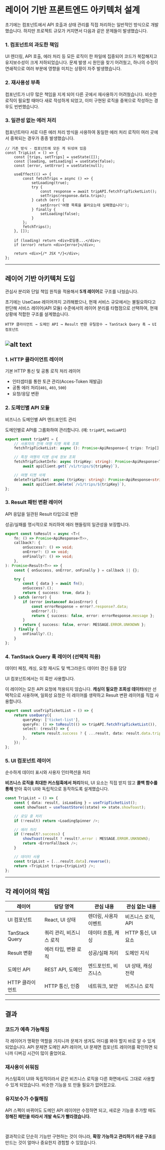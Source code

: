 # 레이어 기반 프론트엔드 아키텍처 설계

초기에는 컴포넌트에서 API 호출과 상태 관리를 직접 처리하는 일반적인 방식으로 개발했습니다. 하지만 프로젝트 규모가 커지면서 다음과 같은 문제들이 발생했습니다.

### 1. 컴포넌트의 과도한 책임

UI 렌더링, API 호출, 에러 처리 등 모든 로직이 한 파일에 집중되어 코드가 복잡해지고 유지보수성이 크게 저하되었습니다. 문제 발생 시 원인을 찾기 어려웠고, 하나의 수정이 연쇄적으로 여러 부분에 영향을 미치는 상황이 자주 발생했습니다.

### 2. 재사용성 부족

컴포넌트가 너무 많은 책임을 지게 되어 다른 곳에서 재사용하기 어려웠습니다. 비슷한 로직이 필요할 때마다 새로 작성하게 되었고, 이미 구현된 로직을 중복으로 작성하는 경우도 빈번했습니다.

### 3. 일관성 없는 에러 처리

컴포넌트마다 서로 다른 에러 처리 방식을 사용하여 동일한 에러 처리 로직이 여러 곳에서 중복되는 경우가 종종 발생했습니다.

```tsx
// 기존 방식 - 컴포넌트에 모든 게 뒤섞여 있음
const TripList = () => {
    const [trips, setTrips] = useState([]);
    const [loading, setLoading] = useState(false);
    const [error, setError] = useState(null);

    useEffect(() => {
        const fetchTrips = async () => {
            setLoading(true);
            try {
                const response = await tripAPI.fetchTripTicketList();
                setTrips(response.data.trips);
            } catch (err) {
                setError('여행 목록을 불러오는데 실패했습니다');
            } finally {
                setLoading(false);
            }
        };
        fetchTrips();
    }, []);

    if (loading) return <div>로딩중...</div>;
    if (error) return <div>{error}</div>;

    return <div>{/* JSX */}</div>;
};
```

---

## 레이어 기반 아키텍처 도입

관심사 분리와 단일 책임 원칙을 적용해서 **5개 레이어**로 구조를 나눴습니다.

초기에는 UseCase 레이어까지 고려해봤으나, 현재 서비스 규모에서는 불필요하다고 판단해 서비스 레이어(API 모듈) 수준에서의 레이어 분리를 타협점으로 선택하여, 현재 상황에 적합한 구조를 설계했습니다.

```
HTTP 클라이언트 → 도메인 API → Result 변환 유틸함수 → TanStack Query 훅 → UI 컴포넌트
```

## ![alt text](image.png)

### 1. HTTP 클라이언트 레이어

기본 HTTP 통신 및 공통 로직 처리 레이어

- 인터셉터를 통한 토큰 관리(Acces-Token 재발급)
- 공통 에러 처리(`401`, `403`, `500`)
- 요청/응답 변환

### 2. 도메인별 API 모듈

비즈니스 도메인별 API 엔드포인트 관리

도메인별로 API를 그룹화하여 관리합니다. (예: `tripAPI`, `mediaAPI`)

```ts
export const tripAPI = {
    // 사용자의 전체 여행 티켓 목록 조회
    fetchTripTicketList: async (): Promise<ApiResponse<{ trips: Trip[] }>> => await apiClient.get(`/v1/trips`),

    // 특정 여행의 티켓 상세 정보 조회
    fetchTripTicketInfo: async (tripKey: string): Promise<ApiResponse<Trip>> =>
        await apiClient.get(`/v1/trips/${tripKey}`),

    // 여행 티켓 삭제
    deleteTripTicket: async (tripKey: string): Promise<ApiResponse<string>> =>
        await apiClient.delete(`/v1/trips/${tripKey}`),
};
```

### 3. Result 패턴 변환 레이어

API 응답을 일관된 Result<T> 타입으로 변환

성공/실패를 명시적으로 처리하여 에러 핸들링의 일관성을 보장합니다.

```ts
export const toResult = async <T>(
    fn: () => Promise<ApiResponse<T>>,
    callback?: {
        onSuccess?: () => void;
        onError?: () => void;
        onFinally?: () => void;
    },
): Promise<Result<T>> => {
    const { onSuccess, onError, onFinally } = callback || {};

    try {
        const { data } = await fn();
        onSuccess?.();
        return { success: true, data };
    } catch (error) {
        if (error instanceof AxiosError) {
            const errorResponse = error?.response?.data;
            onError?.();
            return { success: false, error: errorResponse.message };
        }
        return { success: false, error: MESSAGE.ERROR.UNKNOWN };
    } finally {
        onFinally?.();
    }
};
```

### 4. TanStack Query 훅 레이어 (선택적 적용)

데이터 페칭, 캐싱, 요청 재시도 및 백그라운드 데이터 갱신 등을 담당

UI 컴포넌트에서는 이 훅만 사용합니다.

이 레이어는 모든 API 요청에 적용되지 않습니다. **캐싱이 필요한 조회성 데이터**에만 선택적으로 사용하며, 일회성 요청은 이 레이어를 생략하고 Result 변환 레이어를 직접 사용합니다.

```ts
export const useTripTicketList = () => {
    return useQuery({
        queryKey: ['ticket-list'],
        queryFn: () => toResult(() => tripAPI.fetchTripTicketList()),
        select: (result) => {
            return result.success ? { ...result, data: result.data.trips } : result;
        },
    });
};
```

### 5. UI 컴포넌트 레이어

순수하게 데이터 표시와 사용자 인터랙션을 처리

**비즈니스 로직을 최대한 커스텀훅에서 처리**하되, UI 요소는 직접 받지 않고 **콜백 함수를 통해** 받아 훅이 UI와 독립적으로 동작하도록 설계했습니다.

```ts
const TripList = () => {
    const { data: result, isLoading } = useTripTicketList();
    const showToast = useToastStore((state) => state.showToast);

    // 로딩 중 처리
    if (!result) return <LoadingSpinner />;

    // 에러 처리
    if (!result?.success) {
        showToast(result ? result?.error : MESSAGE.ERROR.UNKNOWN);
        return <ErrorFallback />;
    }

    // 데이터 사용
    const tripList = [...result.data].reverse();
    return <TripList trips={tripList} />;
};
```

---

## 각 레이어의 책임

| 레이어          | 담당 영역                | 관심 내용             | 관심 없는 내용     |
| --------------- | ------------------------ | --------------------- | ------------------ |
| UI 컴포넌트     | React, UI 상태           | 렌더링, 사용자 이벤트 | 비즈니스 로직, API |
| TanStack Query  | 쿼리 관리, 비즈니스 로직 | 데이터 흐름, 캐싱     | HTTP 통신, UI 요소 |
| Result 변환     | 에러 타입, 변환 로직     | 성공/실패 처리        | 도메인 지식        |
| 도메인 API      | REST API, 도메인         | 엔드포인트, 비즈니스  | UI 상태, 캐싱 전략 |
| HTTP 클라이언트 | HTTP 통신, 인증          | 네트워크, 보안        | 비즈니스 로직      |

---

## 결과

### 코드가 예측 가능해짐

각 레이어가 명확한 역할을 가지니까 문제가 생겨도 어디를 봐야 할지 바로 알 수 있게 되었습니다. API 문제면 도메인 API 레이어, UI 문제면 컴포넌트 레이어를 확인하면 되니까 디버깅 시간이 많이 줄었어요.

### 재사용이 쉬워짐

커스텀훅이 UI와 독립적이라서 같은 비즈니스 로직을 다른 화면에서도 그대로 사용할 수 있게 되었습니다. 비슷한 기능을 또 만들 필요가 없어졌고요.

### 유지보수가 수월해짐

API 스펙이 바뀌어도 도메인 API 레이어만 수정하면 되고, 새로운 기능을 추가할 때도 **정해진 패턴을 따라서 개발 속도가 빨라졌습니다.**

<br>

결과적으로 단순히 기능만 구현하는 것이 아니라, **확장 가능하고 관리하기 쉬운 구조**를 만드는 것이 얼마나 중요한지 경험할 수 있었습니다.

